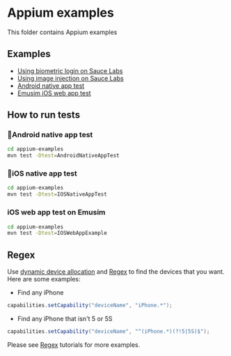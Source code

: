 # Appium examples
This folder contains Appium examples

## Examples
- [Using biometric login on Sauce Labs](./src/test/java/com/emusim/biometric_login)
- [Using image injection on Sauce Labs](./src/test/java/com/realdevice/unifiedplatform/image_injection)
- [Android native app test](./src/test/java/com/realdevice/unifiedplatform/AndroidNativeAppTest.java)
- [Emusim iOS web app test](./src/test/java/com/emusim/IOSWebAppExample.java)

## How to run tests

### 🤖Android native app test
```bash
cd appium-examples
mvn test -Dtest=AndroidNativeAppTest
```

### 🍎iOS native app test
```bash
cd appium-examples
mvn test -Dtest=IOSNativeAppTest
```
### iOS web app test on Emusim
```bash
cd appium-examples
mvn test -Dtest=IOSWebAppExample
```

## Regex

Use [dynamic device allocation](https://wiki.saucelabs.com/display/DOCS/Dynamic+Device+Allocation) and [Regex](https://www.regular-expressions.info/lookaround.html) to find the devices that you want. Here are some examples:

* Find any iPhone
  
```java
capabilities.setCapability("deviceName", "iPhone.*");
```

* Find any iPhone that isn't 5 or 5S

```java
capabilities.setCapability("deviceName", "^(iPhone.*)(?!5|5S)$");
```

Please see [Regex](https://www.regular-expressions.info/lookaround.html) tutorials for more examples.
